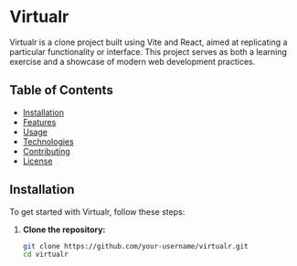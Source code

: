 # Virtualr

Virtualr is a clone project built using Vite and React, aimed at replicating a particular functionality or interface. This project serves as both a learning exercise and a showcase of modern web development practices.

## Table of Contents

- [Installation](#installation)
- [Features](#features)
- [Usage](#usage)
- [Technologies](#technologies)
- [Contributing](#contributing)
- [License](#license)

## Installation

To get started with Virtualr, follow these steps:

1. **Clone the repository:**

   ```bash
   git clone https://github.com/your-username/virtualr.git
   cd virtualr
